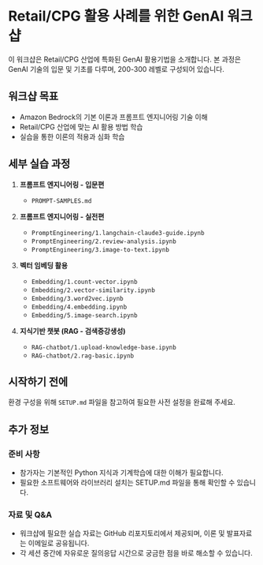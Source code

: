 # Retail/CPG 활용 사례를 위한 GenAI 워크샵

이 워크샵은 Retail/CPG 산업에 특화된 GenAI 활용기법을 소개합니다. 본 과정은 GenAI 기술의 입문 및 기초를 다루며, 200-300 레벨로 구성되어 있습니다.

## 워크샵 목표

- Amazon Bedrock의 기본 이론과 프롬프트 엔지니어링 기술 이해
- Retail/CPG 산업에 맞는 AI 활용 방법 학습
- 실습을 통한 이론의 적용과 심화 학습

## 세부 실습 과정

1. **프롬프트 엔지니어링 - 입문편**
   - `PROMPT-SAMPLES.md`

2. **프롬프트 엔지니어링 - 실전편**
   - `PromptEngineering/1.langchain-claude3-guide.ipynb`
   - `PromptEngineering/2.review-analysis.ipynb`
   - `PromptEngineering/3.image-to-text.ipynb`

3. **벡터 임베딩 활용**
   - `Embedding/1.count-vector.ipynb`
   - `Embedding/2.vector-similarity.ipynb`
   - `Embedding/3.word2vec.ipynb`
   - `Embedding/4.embedding.ipynb`
   - `Embedding/5.image-search.ipynb`

4. **지식기반 챗봇 (RAG - 검색증강생성)**
   - `RAG-chatbot/1.upload-knowledge-base.ipynb`
   - `RAG-chatbot/2.rag-basic.ipynb`

## 시작하기 전에

환경 구성을 위해 `SETUP.md` 파일을 참고하여 필요한 사전 설정을 완료해 주세요.

## 추가 정보

### 준비 사항
- 참가자는 기본적인 Python 지식과 기계학습에 대한 이해가 필요합니다.
- 필요한 소프트웨어와 라이브러리 설치는 SETUP.md 파일을 통해 확인할 수 있습니다.

### 자료 및 Q&A
- 워크샵에 필요한 실습 자료는 GitHub 리포지토리에서 제공되며, 이론 및 발표자료는 이메일로 공유됩니다.
- 각 세션 중간에 자유로운 질의응답 시간으로 궁금한 점을 바로 해소할 수 있습니다.


